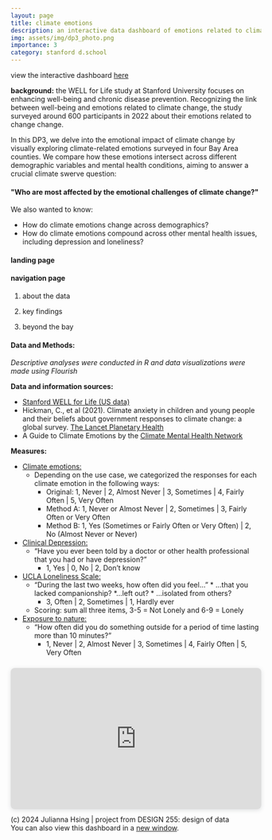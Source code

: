 ```yaml
---
layout: page
title: climate emotions
description: an interactive data dashboard of emotions related to climate change | softwares used: R, Flourish, and Canva
img: assets/img/dp3_photo.png
importance: 3
category: stanford d.school
---
```


view the interactive dashboard [here](https://www.canva.com/design/DAGGXjPLkJo/-h-8claFSXw53Lct9OOoZw/view?utm_content=DAGGXjPLkJo&utm_campaign=designshare&utm_medium=link2&utm_source=uniquelinks&utlId=h894bbca54f#1)

**background:** the WELL for Life study at Stanford University focuses on enhancing well-being and chronic disease prevention. Recognizing the link between well-being and emotions related to climate change, the study surveyed around 600 participants in 2022 about their emotions related to change change.

In this DP3, we delve into the emotional impact of climate change by visually exploring climate-related emotions surveyed in four Bay Area counties. We compare how these emotions intersect across different demographic variables and mental health conditions, aiming to answer a crucial climate swerve question: 
#### "Who are most affected by the emotional challenges of climate change?"

We also wanted to know:
* How do climate emotions change across demographics?
* How do climate emotions compound across other mental health issues, including depression and loneliness?

#### **landing page**



#### **navigation page**
1. about the data


2. key findings


3. beyond the bay







#### **Data and Methods:**

*Descriptive analyses were conducted in R and data visualizations were made using Flourish*

**Data and information sources:**
* [Stanford WELL for Life (US data)](https://med.stanford.edu/wellforlife.html)
* Hickman, C., et al (2021). Climate anxiety in children and young people and their beliefs about government responses to climate change: a global survey. [The Lancet Planetary Health](https://www.thelancet.com/journals/lanplh/article/PIIS2542-5196(21)00278-3/fulltext#seccestitle80)
* A Guide to Climate Emotions by the [Climate Mental Health Network](https://www.climatementalhealth.net/wheel)

**Measures:**
* <u>Climate emotions:</u>
    * Depending on the use case, we categorized the responses for each climate emotion in the following ways: 
        * Original: 1, Never | 2, Almost Never | 3, Sometimes | 4, Fairly Often | 5, Very Often
        * Method A: 1, Never or Almost Never | 2, Sometimes | 3, Fairly Often or Very Often
        * Method B: 1, Yes (Sometimes or Fairly Often or Very Often) | 2, No (Almost Never or Never)
* <u>Clinical Depression:</u>
    * “Have you ever been told by a doctor or other health professional that you had or have depression?”
        * 1, Yes | 0, No | 2, Don’t know
* <u>UCLA Loneliness Scale:</u>
    * “During the last two weeks, how often did you feel…”
            * ...that you lacked companionship?
            *...left out?
            * ...isolated from others?
        * 3, Often | 2, Sometimes | 1, Hardly ever
    * Scoring: sum all three items, 3-5 = Not Lonely and 6-9 = Lonely
* <u>Exposure to nature:</u>
    * “How often did you do something outside for a period of time lasting more than 10 minutes?”
        * 1, Never | 2, Almost Never | 3, Sometimes | 4, Fairly Often | 5, Very Often

<div style="position: relative; width: 100%; height: 0; padding-top: 56.2500%;
 padding-bottom: 0; box-shadow: 0 2px 8px 0 rgba(63,69,81,0.16); margin-top: 1.6em; margin-bottom: 0.9em; overflow: hidden;
 border-radius: 8px; will-change: transform;">
  <iframe loading="lazy" style="position: absolute; width: 100%; height: 100%; top: 0; left: 0; border: none; padding: 0;margin: 0;"
    src="https://www.canva.com/design/DAGGXjPLkJo/BEVKalEE8R8GS7VCBA0LFA/view?embed" allowfullscreen="allowfullscreen" allow="fullscreen">
  </iframe>
</div>
<div class="caption">
    (c) 2024 Julianna Hsing | project from DESIGN 255: design of data
</div>
You can also view this dashboard in a <a href="https:&#x2F;&#x2F;www.canva.com&#x2F;design&#x2F;DAGGXjPLkJo&#x2F;BEVKalEE8R8GS7VCBA0LFA&#x2F;view?utm_content=DAGGXjPLkJo&amp;utm_campaign=designshare&amp;utm_medium=embeds&amp;utm_source=link" target="_blank" rel="noopener">new window</a>.